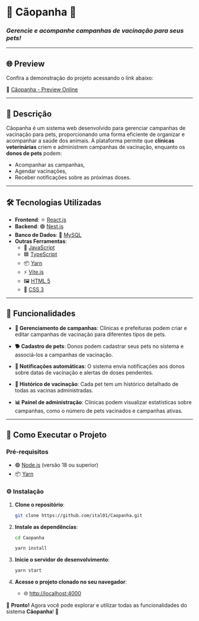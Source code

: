 # 🐾 **Cãopanha** 🐾

### _Gerencie e acompanhe campanhas de vacinação para seus pets!_


---


## 🌐 **Preview**
Confira a demonstração do projeto acessando o link abaixo:

🔗 [Cãopanha - Preview Online](https://ital01.github.io/Caopanha/)


---


## 📝 **Descrição**
Cãopanha é um sistema web desenvolvido para gerenciar campanhas de vacinação para pets, proporcionando uma forma eficiente de organizar e acompanhar a saúde dos animais. A plataforma permite que **clínicas veterinárias** criem e administrem campanhas de vacinação, enquanto os **donos de pets** podem:
- Acompanhar as campanhas,
- Agendar vacinações,
- Receber notificações sobre as próximas doses.


---


## 🛠️ **Tecnologias Utilizadas**

- **Frontend**: ⚛️ [React.js](https://reactjs.org/)
- **Backend**: 🟢 [Nest.js](https://nestjs.com/)
- **Banco de Dados**: 🐬 [MySQL](https://www.mysql.com/)
- **Outras Ferramentas**: 
  - 📜 [JavaScript](https://developer.mozilla.org/en-US/docs/Web/JavaScript)
  - 🟦 [TypeScript](https://www.typescriptlang.org/)
  - 📦 [Yarn](https://yarnpkg.com/)
  - ⚡ [Vite.js](https://vitejs.dev/)
  - 🖼️ [HTML 5](https://developer.mozilla.org/en-US/docs/Web/Guide/HTML/HTML5)
  - 🎨 [CSS 3](https://developer.mozilla.org/en-US/docs/Web/CSS)


---


## 🌟 **Funcionalidades**

- **📅 Gerenciamento de campanhas**: Clínicas e prefeituras podem criar e editar campanhas de vacinação para diferentes tipos de pets.

- **🐕 Cadastro de pets**: Donos podem cadastrar seus pets no sistema e associá-los a campanhas de vacinação.

- **📲 Notificações automáticas**: O sistema envia notificações aos donos sobre datas de vacinação e alertas de doses pendentes.

- **📜 Histórico de vacinação**: Cada pet tem um histórico detalhado de todas as vacinas administradas.

- **📊 Painel de administração**: Clínicas podem visualizar estatísticas sobre campanhas, como o número de pets vacinados e campanhas ativas.


---


## 🚀 **Como Executar o Projeto**

### Pré-requisitos

- 🟢 [Node.js](https://nodejs.org/) (versão 18 ou superior)
- 📦 [Yarn](https://yarnpkg.com/)

### ⚙️ **Instalação**

1. **Clone o repositório**: 
   ```bash
   git clone https://github.com/ital01/Caopanha.git
   ```
2. **Instale as dependências**:
   ```bash
   cd Caopanha
   ```
   ```bash
   yarn install
   ```

3. **Inicie o servidor de desenvolvimento**:
   ```bash
   yarn start
   ```

4. **Acesse o projeto clonado no seu navegador**:
   - 🌐 [http://localhost:4000](http://localhost:4000)

🎉 **Pronto!** Agora você pode explorar e utilizar todas as funcionalidades do sistema **Cãopanha**! 🎉

